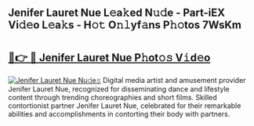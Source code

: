 ## Jenifer Lauret Nue L𝚎a𝚔ed N𝚞𝚍e - Part-iEX Vi𝚍𝚎o L𝚎a𝚔s - H𝚘𝚝 O𝚗𝚕yf𝚊ns P𝚑𝚘tos 7WsKm

# <h2><a href="http://kfe9x2.oniu.top/?m=Jenifer+Lauret+Nue">🔗👉 🔴 Jenifer Lauret Nue P𝚑ot𝚘𝚜 V𝚒d𝚎o</a></h2>

[![Jenifer Lauret Nue Nu𝚍e𝚜](https://i.imgur.com/0qMVB7G.gif)](http://kfe9x2.oniu.top/?m=Jenifer+Lauret+Nue)
Digital media artist and amusement provider Jenifer Lauret Nue, recognized for disseminating dance and lifestyle content through trending choreographies and short films. Skilled contortionist partner Jenifer Lauret Nue, celebrated for their remarkable abilities and accomplishments in contorting their body with partners.  
